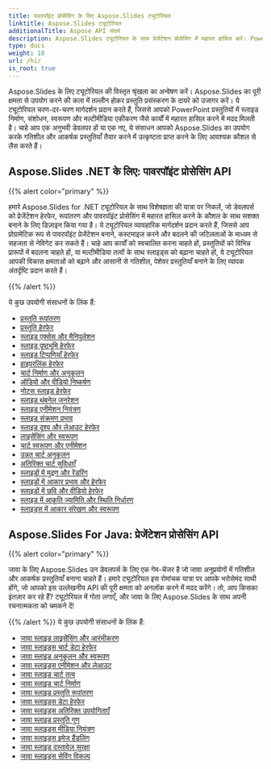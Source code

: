 ```yaml
---
title: पावरपॉइंट प्रोसेसिंग के लिए Aspose.Slides ट्यूटोरियल
linktitle: Aspose.Slides ट्यूटोरियल
additionalTitle: Aspose API संदर्भ
description: Aspose.Slides ट्यूटोरियल के साथ प्रेजेंटेशन प्रोसेसिंग में महारत हासिल करें। PowerPoint प्रेजेंटेशन को कुशलतापूर्वक बनाएँ, संशोधित करें और बेहतर बनाएँ। गतिशील सामग्री हेरफेर में एक्सेल।
type: docs
weight: 10
url: /hi/
is_root: true
---
```

Aspose.Slides के लिए ट्यूटोरियल की विस्तृत श्रृंखला का अन्वेषण करें। Aspose.Slides का पूरी क्षमता से उपयोग करने की कला में तल्लीन होकर प्रस्तुति प्रसंस्करण के दायरे को उजागर करें। ये ट्यूटोरियल चरण-दर-चरण मार्गदर्शन प्रदान करते हैं, जिससे आपको PowerPoint प्रस्तुतियों में स्लाइड निर्माण, संशोधन, स्वरूपण और मल्टीमीडिया एकीकरण जैसे कार्यों में महारत हासिल करने में मदद मिलती है। चाहे आप एक अनुभवी डेवलपर हों या एक नए, ये संसाधन आपको Aspose.Slides का उपयोग करके गतिशील और आकर्षक प्रस्तुतियाँ तैयार करने में उत्कृष्टता प्राप्त करने के लिए आवश्यक कौशल से लैस करते हैं।

## Aspose.Slides .NET के लिए: पावरपॉइंट प्रोसेसिंग API
{{% alert color="primary" %}}

हमारे Aspose.Slides for .NET ट्यूटोरियल के साथ विशेषज्ञता की यात्रा पर निकलें, जो डेवलपर्स को प्रेजेंटेशन हेरफेर, रूपांतरण और पावरपॉइंट प्रोसेसिंग में महारत हासिल करने के कौशल के साथ सशक्त बनाने के लिए डिज़ाइन किया गया है। ये ट्यूटोरियल व्यावहारिक मार्गदर्शन प्रदान करते हैं, जिससे आप प्रोग्रामेटिक रूप से पावरपॉइंट प्रेजेंटेशन बनाने, कस्टमाइज़ करने और बदलने की जटिलताओं के माध्यम से सहजता से नेविगेट कर सकते हैं। चाहे आप कार्यों को स्वचालित करना चाहते हों, प्रस्तुतियों को विभिन्न प्रारूपों में बदलना चाहते हों, या मल्टीमीडिया तत्वों के साथ स्लाइड्स को बढ़ाना चाहते हों, ये ट्यूटोरियल आपकी विकास क्षमताओं को बढ़ाने और आसानी से गतिशील, पेशेवर प्रस्तुतियाँ बनाने के लिए व्यापक अंतर्दृष्टि प्रदान करते हैं।

{{% /alert %}}

ये कुछ उपयोगी संसाधनों के लिंक हैं:
- [प्रस्तुति रूपांतरण](./net/presentation-conversion/)
- [प्रस्तुति हेरफेर](./net/presentation-manipulation/)
- [स्लाइड एक्सेस और मैनिपुलेशन](./net/slide-access-and-manipulation/)
- [स्लाइड पृष्ठभूमि हेरफेर](./net/slide-background-manipulation/)
- [स्लाइड टिप्पणियाँ हेरफेर](./net/slide-comments-manipulation/)
- [हाइपरलिंक हेरफेर](./net/hyperlink-manipulation/)
- [चार्ट निर्माण और अनुकूलन](./net/chart-creation-and-customization/)
- [ऑडियो और वीडियो निष्कर्षण](./net/audio-and-video-extraction/)
- [नोट्स स्लाइड हेरफेर](./net/notes-slide-manipulation/)
- [स्लाइड थंबनेल जनरेशन](./net/slide-thumbnail-generation/)
- [स्लाइड एनीमेशन नियंत्रण](./net/slide-animation-control/)
- [स्लाइड संक्रमण प्रभाव](./net/slide-transition-effects/)
- [स्लाइड दृश्य और लेआउट हेरफेर](./net/slide-view-and-layout-manipulation/)
- [लाइसेंसिंग और स्वरूपण](./net/licensing-and-formatting/)
- [चार्ट स्वरूपण और एनीमेशन](./net/chart-formatting-and-animation/)
- [उन्नत चार्ट अनुकूलन](./net/advanced-chart-customization/)
- [अतिरिक्त चार्ट सुविधाएँ](./net/additional-chart-features/)
- [स्लाइडों में मुद्रण और रेंडरिंग](./net/printing-and-rendering-in-slides/)
- [स्लाइडों में आकार प्रभाव और हेरफेर](./net/shape-effects-and-manipulation-in-slides/)
- [स्लाइडों में छवि और वीडियो हेरफेर](./net/image-and-video-manipulation-in-slides/)
- [स्लाइड में आकृति ज्यामिति और स्थिति निर्धारण](./net/shape-geometry-and-positioning-in-slides/)
- [स्लाइड्स में आकार संरेखण और स्वरूपण](./net/shape-alignment-and-formatting-in-slides/)

## Aspose.Slides For Java: प्रेजेंटेशन प्रोसेसिंग API
{{% alert color="primary" %}}

जावा के लिए Aspose.Slides उन डेवलपर्स के लिए एक गेम-चेंजर है जो जावा अनुप्रयोगों में गतिशील और आकर्षक प्रस्तुतियाँ बनाना चाहते हैं। हमारे ट्यूटोरियल इस रोमांचक यात्रा पर आपके भरोसेमंद साथी होंगे, जो आपको इस उल्लेखनीय API की पूरी क्षमता को अनलॉक करने में मदद करेंगे। तो, आप किसका इंतज़ार कर रहे हैं? ट्यूटोरियल में गोता लगाएँ, और जावा के लिए Aspose.Slides के साथ अपनी रचनात्मकता को चमकने दें!

{{% /alert %}}
ये कुछ उपयोगी संसाधनों के लिंक हैं:
- [जावा स्लाइड लाइसेंसिंग और आरंभीकरण](./java/licensing-and-initialization)
- [जावा स्लाइड्स चार्ट डेटा हेरफेर](./java/chart-data-manipulation)
- [जावा स्लाइड अनुकूलन और स्वरूपण](./java/customization-and-formatting)
- [जावा स्लाइड्स एनीमेशन और लेआउट](./java/animation-and-layout)
- [जावा स्लाइड चार्ट तत्व](./java/chart-elements)
- [जावा स्लाइड चार्ट निर्माण](./java/chart-creation)
- [जावा स्लाइड प्रस्तुति रूपांतरण](./java/presentation-conversion)
- [जावा स्लाइड्स डेटा हेरफेर](./java/data-manipulation)
- [जावा स्लाइड्स अतिरिक्त उपयोगिताएँ](./java/additional-utilities/)
- [जावा स्लाइड प्रस्तुति गुण](./java/presentation-properties/)
- [जावा स्लाइड्स मीडिया नियंत्रण](./java/media-controls/)
- [जावा स्लाइड्स इमेज हैंडलिंग](./java/image-handling/)
- [जावा स्लाइड दस्तावेज़ सुरक्षा](./java/document-protection/)
- [जावा स्लाइड्स सेविंग विकल्प](./java/saving-options/)